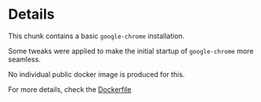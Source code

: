 # Details

This chunk contains a basic `google-chrome` installation.

Some tweaks were applied to make the initial startup of `google-chrome` more seamless.

No individual public docker image is produced for this.

For more details, check the [Dockerfile](./Dockerfile)
